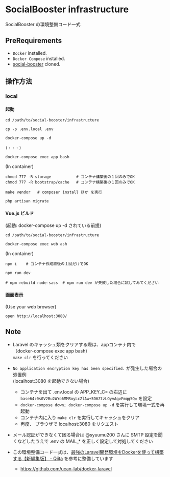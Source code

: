 # SocialBooster infrastructure

SocialBooster の環境整備コード一式


## PreRequirements

- `Docker` installed.
- `Docker Compose` installed.
- [social-booster](https://github.com/syuumu200/social-booster) cloned.


## 操作方法

### local

#### 起動

```
cd /path/to/social-booster/infrastructure

cp -p .env.local .env

docker-compose up -d  

(・・・)

docker-compose exec app bash
```


(In container)

```
chmod 777 -R storage           # コンテナ構築後の１回のみでOK
chmod 777 -R bootstrap/cache   # コンテナ構築後の１回のみでOK

make vendor   # composer install ほか を実行

php artisan migrate
```


#### Vue.js ビルド

(起動: docker-compose up -d されている前提)

``` 
cd /path/to/social-booster/infrastructure

docker-compose exec web ash
```


(In container)

```
npm i    # コンテナ作成直後の１回だけでOK

npm run dev

# npm rebuild node-sass  # npm run dev が失敗した場合に試してみてください
```


#### 画面表示

(Use your web browser)

``` 
open http://localhost:3080/
```


## Note
- Laravel のキャッシュ類をクリアする際は、appコンテナ内で  
  （docker-compose exec app bash）  
  `make clr` を行ってください

- `No application encryption key has been specified.` が発生した場合の処置例  
  (localhost:3080 を起動できない場合)
  - コンテナを出て .env.local の APP_KEY_C= の右辺に  
    `base64:0s0V2Bu2AYo6MMRoyLcZlAw+5D6ZtzLOyvAgvFmqg5Q=` を設定
  - `docker-compose down; docker-compose up -d` を実行して環境一式を再起動
  - コンテナ内に入り `make clr` を実行してキャッシュをクリア
  - 再度、 ブラウザで localhost:3080 をリクエスト

- メール認証ができなくて困る場合は @syuumu200 さんに SMTP 設定を聞くなどしたうえで .env の MAIL_* を正しく設定して対処してください

- この環境整備コード一式は、[最強のLaravel開発環境をDockerを使って構築する【新編集版】 - Qiita](https://qiita.com/ucan-lab/items/5fc1281cd8076c8ac9f4) を参考に整備しています
    - https://github.com/ucan-lab/docker-laravel
